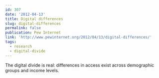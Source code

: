 ```yaml
---
id: 307
date: '2012-04-13'
title: Digital differences
slug: digital-differences
permalink: false
publication: Pew Internet
link: 'http://www.pewinternet.org/2012/04/13/digital-differences/'
tags:
  - research
  - digital-divide
---
```

The digital divide is real: differences in access exist across demographic groups and income levels.
